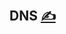
## DNS [<span style='font-size:20px;'>&#x270D;</span>](https://github.com/inframonit/bash/edit/main/DOCS/DNS.md)
